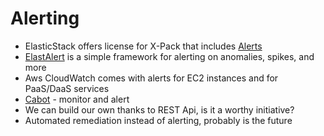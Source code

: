 # Alerting #

* ElasticStack offers license for X-Pack that includes [Alerts](https://www.elastic.co/products/x-pack/alerting)
* [ElastAlert](http://elastalert.readthedocs.io/en/latest/elastalert.html) is a simple framework for alerting on anomalies, spikes, and more
* Aws CloudWatch comes with alerts for EC2 instances and for PaaS/DaaS services
* [Cabot](http://cabotapp.com/use/services.html) - monitor and alert
* We can build our own thanks to REST Api, is it a worthy initiative?
* Automated remediation instead of alerting, probably is the future